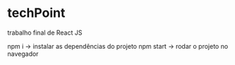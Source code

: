# techPoint
trabalho final de React JS 

npm i -> instalar as dependências do projeto 
npm start -> rodar o projeto no navegador
